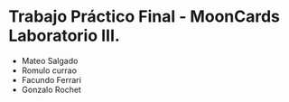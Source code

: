 # Trabajo Práctico Final - MoonCards Laboratorio III.
+ Mateo Salgado
+ Romulo currao
+ Facundo Ferrari
+ Gonzalo Rochet

